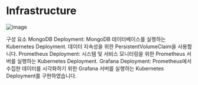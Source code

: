 # Infrastructure

![image](https://github.com/dhowl1/Infrastructure/assets/139436754/a2a02b54-08c2-4eed-ad16-761894db4bb5)

구성 요소
MongoDB Deployment: MongoDB 데이터베이스를 실행하는 Kubernetes Deployment. 데이터 지속성을 위한 PersistentVolumeClaim을 사용합니다.
Prometheus Deployment: 시스템 및 서비스 모니터링을 위한 Prometheus 서버를 실행하는 Kubernetes Deployment.
Grafana Deployment: Prometheus에서 수집한 데이터를 시각화하기 위한 Grafana 서버를 실행하는 Kubernetes Deployment를 구현하였습니다.
